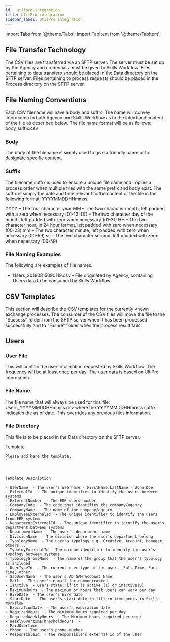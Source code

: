 ```yaml
---
id:  utilpro-integration
title: UtilPro integration
sidebar_label: UtilPro integration
---
```


import Tabs from '@theme/Tabs';
import TabItem from '@theme/TabItem';

## File Transfer Technology

The CSV files are transferred via an SFTP server. The server must be set up by the Agency and credentials must be given to Skills Workflow. Files pertaining to data transfers should be placed in the Data directory on the SFTP server. Files pertaining to process requests should be placed in the Process directory on the SFTP server.

## File Naming Conventions

Each CSV filename will have a body and suffix. The name will convey information to both Agency and Skills Workflow as to the intent and content of the file as described below. The file name format will be as follows: body_suffix.csv

### Body

The body of the filename is simply used to give a friendly name or to designate specific content.

### Suffix

The filename suffix is used to ensure a unique file name and implies a process order when multiple files with the same prefix and body exist. The suffix is simply the date and time relevant to the content of the file in the following format: YYYYMMDDHHmmss.

YYYY – The four character year
MM – The two character month, left padded with a zero when necessary (01-12)
DD – The two character day of the month, left padded with zero when necessary (01-31)
HH – The two character hour, in 24 hour format, left padded with zero when necessary (00-23)
mm – The two character minute, left padded with zero when necessary (00-59)
ss – The two character second, left padded with zero when necessary (00-59)

### File Naming Examples

The following are examples of file names. 

- Users_20180815090119.csv – File originated by Agency, containing Users data to be consumed by Skills Workflow.

## CSV Templates

This section will describe the CSV templates for the currently known exchange processes. The consumer of the CSV files will move the file to the "Success" folder from the SFTP server when it has been processed successfully and to "Failure" folder when the process result fails.

## Users

### User File

This will contain the user information requested by Skills Workflow. The frequency will be at least once per day. The user data is based on UltiPro information.

### File Name

The file name that will always be used for this file: Users_YYYYMMDDHHmmss.csv where the YYYYMMDDHHmmss suffix indicates the as of date. This overrides any previous files information.

### File Directory

This file is to be placed in the Data directory on the SFTP server.

Template

````
Please add here the template.
```



Template Description

- UserName  - The user's username - FirstName.LastName - John.Doe
- ExternalId  - The unique identifier to identify the users between systems
- ExternalNumber  - The ERP users number
- CompanyCode  - The code that identifies the company/agency
- CompanyName  - The name of the company/agency
- EmployeeExternalId  - The unique identifier to identify the users from ERP system
- DepartmentExternalId  - The unique identifier to identify the user's department between systems
- DepartmentName  - The user's department name
- DivisionName  - The division where the user's department belong
- TypologyName  - The user's typology e.g. Creative, Account, Manager, others...
- TypoloyExternalId - The unique identifier to identify the user's typology between systems
- TypologyGroupName  - The name of the group that the user's typology is included
- UserTypeId  - The current user type of the user - Full-Time, Part-Time, other
- SsoUserName  - The user's AD SAM Account Name
- Mail  - The user's e-mail for communication
- IsActive  - Users state, if it is active (1) or inactive(0)
- MaximumHours  - The maximum of hours that users can work per day
- HireDate  - The user's hire date
- StartDate  - The user's start date to fill in timesheets in Skills Workflow
- ExpirationDate  - The user's expiration date
- RequiredHours  - The Minimum Hours required per day
- RequiredWeeklyHours  - The Minimum Hours required per week
- WeeklyOvertimeThresholdHours  -
- PaidOvertime  -
- Phone  - The user's phone number
- ResponsibleId  - The responsible's external id of the user